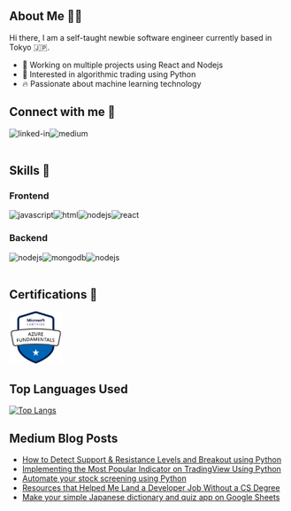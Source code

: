 ## About Me 🙋‍♂️
Hi there, I am a self-taught newbie software engineer currently based in Tokyo 🇯🇵.
- 💼 Working on multiple projects using React and Nodejs
- 💙 Interested in algorithmic trading using Python
- 🔥 Passionate about machine learning technology

## Connect with me 🤝
[<img align="left" alt="linked-in" src="https://img.shields.io/badge/linkedin-%230077B5.svg?&style=for-the-badge&logo=linkedin&logoColor=white" />](https://www.linkedin.com/in/yonghong-tan/)
[<img align="left" alt="medium" src="https://img.shields.io/badge/medium-%2312100E.svg?&style=for-the-badge&logo=medium&logoColor=white" />](https://yonghongtan.medium.com/)
<br>
<br>

## Skills 🔬
### Frontend
<a href="#"><img align="left" alt="javascript" src="https://img.shields.io/badge/JavaScript-323330?style=for-the-badge&logo=javascript&logoColor=F7DF1E" /></a>
<a href="#"><img align="left" alt="html" src="https://img.shields.io/badge/HTML-239120?style=for-the-badge&logo=html5&logoColor=white" /></a>
<a href="#"><img align="left" alt="nodejs" src="https://img.shields.io/badge/CSS-239120?&style=for-the-badge&logo=css3&logoColor=white" /></a>
<a href="#"><img align="left" alt="react" src="https://img.shields.io/badge/react.js%20-%2320232a.svg?&style=for-the-badge&logo=react&logoColor=%2361DAFB" /></a>

<br>

### Backend
<a href="#"><img align="left" alt="nodejs" src="https://img.shields.io/badge/node.js%20-%2343853D.svg?&style=for-the-badge&logo=node.js&logoColor=white" /></a>
<a href="#"><img align="left" alt="mongodb" src="https://img.shields.io/badge/MongoDB-4EA94B?style=for-the-badge&logo=mongodb&logoColor=white" /></a>
<a href="#"><img align="left" alt="nodejs" src="https://img.shields.io/badge/Python-3776AB?style=for-the-badge&logo=python&logoColor=white" /></a>

<br>
<br>

## Certifications 🔖
<a href=""><img alt="az-900" src="/img/microsoft-certified-azure-fundamentals-new.png" width="96"/></a>

## Top Languages Used
[![Top Langs](https://github-readme-stats.vercel.app/api/top-langs/?username=yongghongg&theme=tokyonight)](https://github.com/anuraghazra/github-readme-stats)

## Medium Blog Posts
<!-- BLOG-POST-LIST:START -->
- [How to Detect Support & Resistance Levels and Breakout using Python](https://medium.datadriveninvestor.com/how-to-detect-support-resistance-levels-and-breakout-using-python-f8b5dac42f21?source=rss-1a7b4287ab33------2)
- [Implementing the Most Popular Indicator on TradingView Using Python](https://medium.com/geekculture/implementing-the-most-popular-indicator-on-tradingview-using-python-239d579412ab?source=rss-1a7b4287ab33------2)
- [Automate your stock screening using Python](https://levelup.gitconnected.com/automate-your-stock-screening-using-python-9107dda724c3?source=rss-1a7b4287ab33------2)
- [Resources that Helped Me Land a Developer Job Without a CS Degree](https://levelup.gitconnected.com/resources-that-helped-me-land-a-developer-job-without-a-cs-degree-d5c8a011fa90?source=rss-1a7b4287ab33------2)
- [Make your simple Japanese dictionary and quiz app on Google Sheets](https://yonghongtan.medium.com/make-your-simple-japanese-dictionary-and-quiz-app-on-google-sheets-ed5dd2e84342?source=rss-1a7b4287ab33------2)
<!-- BLOG-POST-LIST:END -->
